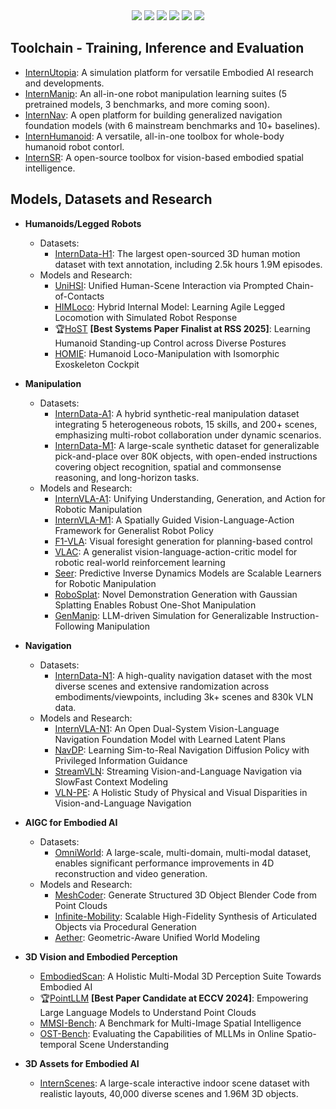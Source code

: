 <div align="center">
  <div>
    <a href="https://www.xiaohongshu.com/user/profile/67e24dd1000000000e011c5f"><img src="https://img.shields.io/badge/Redbook-red?style=flat&logo=xiaohongshu&logoColor=red"/></a>
    <a href="https://space.bilibili.com/3546722198358311"><img src="https://img.shields.io/badge/-bilibili-ff69b4?style=flat&labelColor=ff69b4&logo=bilibili&logoColor=white"/></a>
    <a href="https://cdn.vansin.top/InternRobotics.jpg"><img src="https://img.shields.io/badge/WeChat-brightgreen?style=flat&logo=WeChat&logoColor=green"/></a>
    <a href="https://www.zhihu.com/people/InternRobotics"><img src="https://img.shields.io/badge/Zhihu-lightblue?style=flat&logo=zhihu&logoColor=blue"/></a>
    <a href="https://twitter.com/InternRobotics"><img src="https://img.shields.io/badge/Twitter-1DA1F2?style=flat&logo=twitter&logoColor=white"/></a>
    <a href="https://discord.gg/5jeaQHUj4B"><img src="https://img.shields.io/badge/Discord-5865F2?style=flat&logo=discord&logoColor=white"/>
    </div></a>
</div>

## Toolchain - Training, Inference and Evaluation 
- [InternUtopia](https://github.com/InternRobotics/InternUtopia): A simulation platform for versatile Embodied AI research and developments.
- [InternManip](https://github.com/InternRobotics/InternManip): An all-in-one robot manipulation learning suites (5 pretrained models, 3 benchmarks, and more coming soon).
- [InternNav](https://github.com/InternRobotics/InternNav): A open platform for building generalized navigation foundation models (with 6 mainstream benchmarks and 10+ baselines).
- [InternHumanoid](https://github.com/InternRobotics/InternHumanoid): A versatile, all-in-one toolbox for whole-body humanoid robot contorl.
- [InternSR](https://github.com/InternRobotics/InternSR): A open-source toolbox for vision-based embodied spatial intelligence.

  
 
## Models, Datasets and Research

- **Humanoids/Legged Robots**
  - Datasets:
    - [InternData-H1](https://huggingface.co/datasets/InternRobotics/InternData-H1): The largest open-sourced 3D human motion dataset with text annotation, including 2.5k hours 1.9M episodes.
  - Models and Research:
    - [UniHSI](https://github.com/InternRobotics/UniHSI): Unified Human-Scene Interaction via Prompted Chain-of-Contacts
    - [HIMLoco](https://github.com/InternRobotics/HIMLoco): Hybrid Internal Model: Learning Agile Legged Locomotion with Simulated Robot Response
    - 🏆[HoST](https://github.com/InternRobotics/HoST) **[Best Systems Paper Finalist at RSS 2025]**: Learning Humanoid Standing-up Control across Diverse Postures
    - [HOMIE](https://github.com/InternRobotics/Homie): Humanoid Loco-Manipulation with Isomorphic Exoskeleton Cockpit

- **Manipulation**
  - Datasets:
    - [InternData-A1](https://huggingface.co/datasets/InternRobotics/InternData-A1): A hybrid synthetic-real manipulation dataset integrating 5 heterogeneous robots, 15 skills, and 200+ scenes, emphasizing multi-robot collaboration under dynamic scenarios.
    - [InternData-M1](https://huggingface.co/datasets/InternRobotics/InternData-M1): A large-scale synthetic dataset for generalizable pick-and-place over 80K objects, with open-ended instructions covering object recognition, spatial and commonsense reasoning, and long-horizon tasks.
  - Models and Research:
    - [InternVLA-A1](https://github.com/InternRobotics/InternVLA-A1): Unifying Understanding, Generation, and Action for Robotic Manipulation
    - [InternVLA-M1](https://github.com/InternRobotics/InternVLA-M1): A Spatially Guided Vision-Language-Action Framework for Generalist Robot Policy
    - [F1-VLA](https://github.com/InternRobotics/F1-VLA): Visual foresight generation for planning-based control
    - [VLAC](https://github.com/InternRobotics/VLAC): A generalist vision-language-action-critic model for robotic real-world reinforcement learning 
    - [Seer](https://github.com/InternRobotics/Seer): Predictive Inverse Dynamics Models are Scalable Learners for Robotic Manipulation
    - [RoboSplat](https://github.com/InternRobotics/RoboSplat): Novel Demonstration Generation with Gaussian Splatting Enables Robust One-Shot Manipulation
    - [GenManip](https://github.com/InternRobotics/GenManip): LLM-driven Simulation for Generalizable Instruction-Following Manipulation

- **Navigation**
  - Datasets:
    - [InternData-N1](https://huggingface.co/datasets/InternRobotics/InternData-N1): A high-quality navigation dataset with the most diverse scenes and extensive randomization across embodiments/viewpoints, including 3k+ scenes and 830k VLN data.
  - Models and Research:
    - [InternVLA-N1](https://internrobotics.github.io/internvla-n1.github.io/): An Open Dual-System Vision-Language Navigation Foundation Model with Learned Latent Plans
    - [NavDP](https://github.com/InternRobotics/NavDP): Learning Sim-to-Real Navigation Diffusion Policy with Privileged Information Guidance
    - [StreamVLN](https://github.com/InternRobotics/StreamVLN): Streaming Vision-and-Language Navigation via SlowFast Context Modeling
    - [VLN-PE](https://crystalsixone.github.io/vln_pe.github.io/): A Holistic Study of Physical and Visual Disparities in Vision-and-Language Navigation

- **AIGC for Embodied AI**
  - Datasets:
    - [OmniWorld](https://huggingface.co/datasets/InternRobotics/OmniWorld): A large-scale, multi-domain, multi-modal dataset, enables significant performance improvements in 4D reconstruction and video generation.
  - Models and Research:
    - [MeshCoder](https://daibingquan.github.io/MeshCoder/): Generate Structured 3D Object Blender Code from Point Clouds
    - [Infinite-Mobility](https://github.com/InternRobotics/Infinite-Mobility): Scalable High-Fidelity Synthesis of Articulated Objects via Procedural Generation
    - [Aether](https://github.com/InternRobotics/Aether): Geometric-Aware Unified World Modeling

- **3D Vision and Embodied Perception**
  - [EmbodiedScan](https://github.com/InternRobotics/EmbodiedScan): A Holistic Multi-Modal 3D Perception Suite Towards Embodied AI
  - 🏆[PointLLM](https://github.com/InternRobotics/PointLLM) **[Best Paper Candidate at ECCV 2024]**: Empowering Large Language Models to Understand Point Clouds
  - [MMSI-Bench](https://runsenxu.com/projects/MMSI_Bench/): A Benchmark for Multi-Image Spatial Intelligence
  - [OST-Bench](https://github.com/InternRobotics/OST-Bench): Evaluating the Capabilities of MLLMs in Online Spatio-temporal Scene Understanding
- **3D Assets for Embodied AI**
  - [InternScenes](https://github.com/InternRobotics/InternScenes): A large-scale interactive indoor scene dataset with realistic layouts, 40,000 diverse scenes and 1.96M 3D objects.

